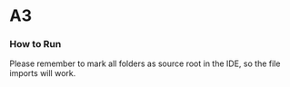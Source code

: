 # A3

### How to Run
Please remember to mark all folders as source root in the IDE, so the file imports will work.
